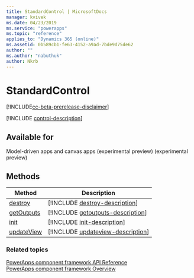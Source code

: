 ```yaml
---
title: StandardControl | MicrosoftDocs
manager: kvivek
ms.date: 04/23/2019
ms.service: "powerapps"
ms.topic: "reference"
applies_to: "Dynamics 365 (online)"
ms.assetid: 0b589cb1-fe63-4152-a9ad-7bde9d75de62
author: ""
ms.author: "nabuthuk"
author: Nkrb
---
```


# StandardControl

[!INCLUDE[cc-beta-prerelease-disclaimer](../../../includes/cc-beta-prerelease-disclaimer.md)]

[!INCLUDE [control-description](includes/control-description.md)]

## Available for 

Model-driven apps and canvas apps (experimental preview) (experimental preview)

## Methods

|Method | Description | 
| ------------- |-------------|
|[destroy](control/destroy.md)|[!INCLUDE [destroy-description](control/includes/destroy-description.md)]| 
|[getOutputs](control/getoutputs.md)|[!INCLUDE [getoutputs-description](control/includes/getoutputs-description.md)]|
|[init](control/init.md)|[!INCLUDE [init-description](control/includes/init-description.md)]|
|[updateView](control/updateview.md)|[!INCLUDE [updateview-description](control/includes/updateview-description.md)]|

### Related topics

[PowerApps component framework API Reference](../reference/index.md)<br/>
[PowerApps component framework Overview](../overview.md)